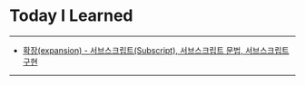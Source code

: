 # Today I Learned

---

- [확장(expansion) - 서브스크립트(Subscript), 서브스크립트 문법, 서브스크립트 구현](https://vincentgeranium.github.io/ios,/swift/2020/04/28/basicSyntax-1.html)

---

